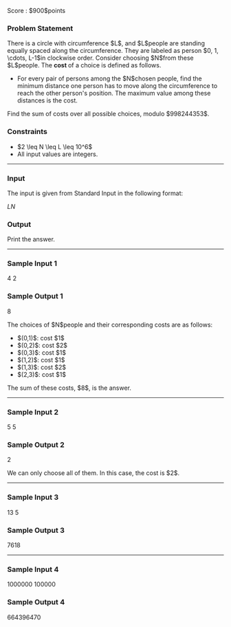 
<div>

<span>

<span>

<p>
Score : $900$points
</p>

<div>

<section>

### **Problem Statement**

<p>
There is a circle with circumference $L$, and $L$people are standing equally spaced along the circumference.
They are labeled as person $0, 1, \cdots, L-1$in clockwise order.
Consider choosing $N$from these $L$people.
The 
<strong>
cost
</strong>
of a choice is defined as follows.
</p>

<ul>

<li>
For every pair of persons among the $N$chosen people, find the minimum distance one person has to move along the circumference to reach the other person's position.
The maximum value among these distances is the cost.
</li>

</ul>

<p>
Find the sum of costs over all possible choices, modulo $998244353$.
</p>

</section>

</div>

<div>

<section>

### **Constraints**

<ul>

<li>
$2 \leq N \leq L \leq 10^6$
</li>

<li>
All input values are integers.
</li>

</ul>

</section>

</div>

---

<div>

<div>

<section>

### **Input**

<p>
The input is given from Standard Input in the following format:
</p>

<div>

$L$$N$
</div>

</section>

</div>

<div>

<section>

### **Output**

<p>
Print the answer.
</p>

</section>

</div>

</div>

---

<div>

<section>

### **Sample Input 1**

<div>

4 2

</div>

</section>

</div>

<div>

<section>

### **Sample Output 1**

<div>

8

</div>

<p>
The choices of $N$people and their corresponding costs are as follows:
</p>

<ul>

<li>
$(0,1)$: cost $1$
</li>

<li>
$(0,2)$: cost $2$
</li>

<li>
$(0,3)$: cost $1$
</li>

<li>
$(1,2)$: cost $1$
</li>

<li>
$(1,3)$: cost $2$
</li>

<li>
$(2,3)$: cost $1$
</li>

</ul>

<p>
The sum of these costs, $8$, is the answer.
</p>

</section>

</div>

---

<div>

<section>

### **Sample Input 2**

<div>

5 5

</div>

</section>

</div>

<div>

<section>

### **Sample Output 2**

<div>

2

</div>

<p>
We can only choose all of them.
In this case, the cost is $2$.
</p>

</section>

</div>

---

<div>

<section>

### **Sample Input 3**

<div>

13 5

</div>

</section>

</div>

<div>

<section>

### **Sample Output 3**

<div>

7618

</div>

</section>

</div>

---

<div>

<section>

### **Sample Input 4**

<div>

1000000 100000

</div>

</section>

</div>

<div>

<section>

### **Sample Output 4**

<div>

664396470

</div>

</section>

</div>

</span>

</span>

</div>
